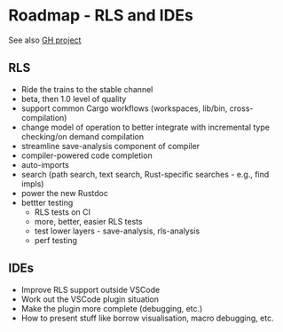 # Roadmap - RLS and IDEs

See also [GH project](https://github.com/rust-lang-nursery/rls/projects/2)

## RLS

* Ride the trains to the stable channel
* beta, then 1.0 level of quality
* support common Cargo workflows (workspaces, lib/bin, cross-compilation)
* change model of operation to better integrate with incremental type checking/on demand compilation
* streamline save-analysis component of compiler
* compiler-powered code completion
* auto-imports
* search (path search, text search, Rust-specific searches - e.g., find impls)
* power the new Rustdoc
* bettter testing
  - RLS tests on CI
  - more, better, easier RLS tests
  - test lower layers - save-analysis, rls-analysis
  - perf testing

## IDEs

* Improve RLS support outside VSCode
* Work out the VSCode plugin situation
* Make the plugin more complete (debugging, etc.)
* How to present stuff like borrow visualisation, macro debugging, etc.

